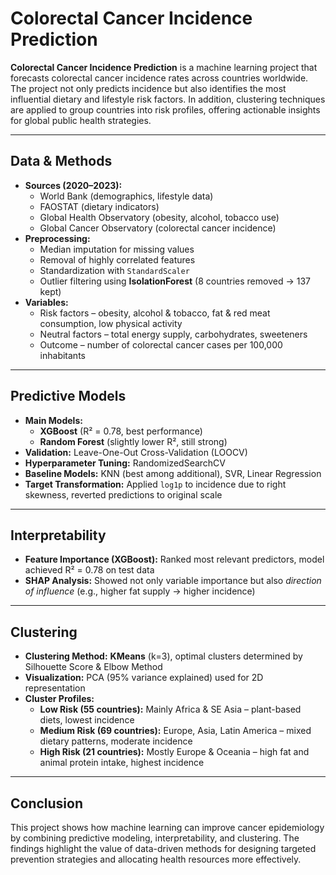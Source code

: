 
# Colorectal Cancer Incidence Prediction  

**Colorectal Cancer Incidence Prediction** is a machine learning project that forecasts colorectal cancer incidence rates across countries worldwide. The project not only predicts incidence but also identifies the most influential dietary and lifestyle risk factors. In addition, clustering techniques are applied to group countries into risk profiles, offering actionable insights for global public health strategies.  

---

##  Data & Methods  

- **Sources (2020–2023):**  
  - World Bank (demographics, lifestyle data)  
  - FAOSTAT (dietary indicators)  
  - Global Health Observatory (obesity, alcohol, tobacco use)  
  - Global Cancer Observatory (colorectal cancer incidence)  
- **Preprocessing:**  
  - Median imputation for missing values  
  - Removal of highly correlated features  
  - Standardization with `StandardScaler`  
  - Outlier filtering using **IsolationForest** (8 countries removed → 137 kept)  
- **Variables:**  
  - Risk factors – obesity, alcohol & tobacco, fat & red meat consumption, low physical activity  
  - Neutral factors – total energy supply, carbohydrates, sweeteners  
  - Outcome – number of colorectal cancer cases per 100,000 inhabitants  

---

##  Predictive Models  

- **Main Models:**  
  - **XGBoost** (R² = 0.78, best performance)  
  - **Random Forest** (slightly lower R², still strong)  
- **Validation:** Leave-One-Out Cross-Validation (LOOCV)  
- **Hyperparameter Tuning:** RandomizedSearchCV  
- **Baseline Models:** KNN (best among additional), SVR, Linear Regression  
- **Target Transformation:** Applied `log1p` to incidence due to right skewness, reverted predictions to original scale  

---

##  Interpretability  

- **Feature Importance (XGBoost):** Ranked most relevant predictors, model achieved R² = 0.78 on test data 
- **SHAP Analysis:** Showed not only variable importance but also *direction of influence* (e.g., higher fat supply → higher incidence)  

---

##  Clustering  
 
- **Clustering Method:** **KMeans** (k=3), optimal clusters determined by Silhouette Score & Elbow Method  
- **Visualization:** PCA (95% variance explained) used for 2D representation  
- **Cluster Profiles:**  
  - **Low Risk (55 countries):** Mainly Africa & SE Asia – plant-based diets, lowest incidence  
  - **Medium Risk (69 countries):** Europe, Asia, Latin America – mixed dietary patterns, moderate incidence  
  - **High Risk (21 countries):** Mostly Europe & Oceania – high fat and animal protein intake, highest incidence  

---

##  Conclusion  

This project shows how machine learning can improve cancer epidemiology by combining predictive modeling, interpretability, and clustering. The findings highlight the value of data-driven methods for designing targeted prevention strategies and allocating health resources more effectively.  

